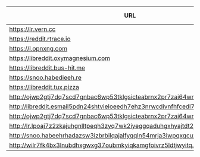 |URL|Network|Version|Location|Behind Cloudflare?|Comment|
|-|-|-|-|-|-|
|https://lr.vern.cc|WWW|v0.35.1|🇺🇸 US|||
|https://reddit.rtrace.io|WWW|v0.35.1|🇩🇪 DE|||
|https://l.opnxng.com|WWW|v0.35.1|🇸🇬 SG|||
|https://libreddit.oxymagnesium.com|WWW|v0.35.1|🇺🇸 US|||
|https://libreddit.bus-hit.me|WWW|v0.35.1|🇨🇦 CA|||
|https://snoo.habedieeh.re|WWW|v0.35.1|🇨🇦 CA|||
|https://libreddit.tux.pizza|WWW|v0.35.1|🇺🇸 US|||
|http://ojwp2gtj7dq7scd7gnbac6wp53tklgsicteabrnx2pr7zai64wriiaad.onion|Tor|v0.22.9|🇺🇸 US|||
|http://libreddit.esmail5pdn24shtvieloeedh7ehz3nrwcdivnfhfcedl7gf4kwddhkqd.onion|Tor|v0.25.0|🇨🇦 CA|||
|http://ojwp2gtj7dq7scd7gnbac6wp53tklgsicteabrnx2pr7zai64wriiaad.onion|Tor|v0.22.9|🇺🇸 US|||
|http://lr.lpoaj7z2zkajuhgnlltpeqh3zyq7wk2iyeggqaduhgxhyajtdt2j7wad.onion|Tor|v0.25.0|🇩🇪 DE|||
|http://snoo.habeehrhadazsw3izbrbilqajalfyqqln54mrja3iwpqxgcuxnus7eid.onion|Tor|v0.25.0|🇨🇦 CA|||
|http://wilr7fk4bx3lnubdhxgwxg37oubmkyiqkamgfoivrz5ldtjwyitq.b32.i2p|I2P|v0.25.0|🇨🇦 CA|||
